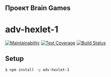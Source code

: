 ## Проект Brain Games
# adv-hexlet-1

[![Maintainability](https://api.codeclimate.com/v1/badges/a99a88d28ad37a79dbf6/maintainability)](https://codeclimate.com/github/codeclimate/codeclimate/maintainability)
[![Test Coverage](https://api.codeclimate.com/v1/badges/a99a88d28ad37a79dbf6/test_coverage)](https://codeclimate.com/github/codeclimate/codeclimate/test_coverage)
[![Build Status](https://travis-ci.org/AnDeVerin/project-lvl1-s244.svg?branch=master)](https://travis-ci.org/AnDeVerin/project-lvl1-s244)

## Setup

```sh
$ npm install -g adv-hexlet-1
```

